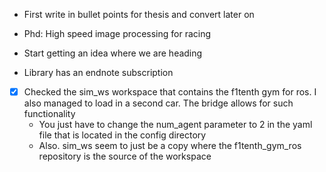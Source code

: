 - First write in bullet points for thesis and convert later on
- Phd: High speed image processing for racing
- Start getting an idea where we are heading

- Library has an endnote subscription


- [x] Checked the sim_ws workspace that contains the f1tenth gym for ros. I also managed to load in a second car. The bridge allows for such functionality
	- You just have to change the num_agent parameter to 2 in the yaml file that is located in the config directory
	- Also. sim_ws seem to just be a copy where the f1tenth_gym_ros repository is the source of the workspace